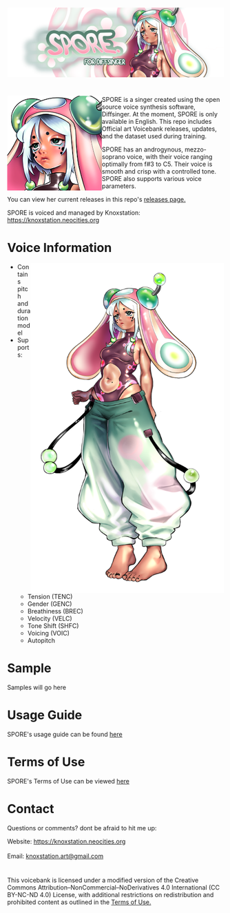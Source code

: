 <p align="center">
<img src="Art/banner.png" >
</p>

#

<img src="Art/icon.png" align="left" width="220"> SPORE is a singer created using the open source voice synthesis software, Diffsinger. At the moment, SPORE is only available in English. 
This repo includes Official art Voicebank releases, updates, and the dataset used during training. 

SPORE has an androgynous, mezzo-soprano voice, with their voice ranging optimally from f#3 to C5. Their voice is smooth and crisp with a controlled tone. SPORE also supports various voice parameters.

You can view her current releases in this repo's [releases page.
](https://github.com/knoxstation/SPORE/releases) <br>

SPORE is voiced and managed by Knoxstation: https://knoxstation.neocities.org
<br clear="all" />

# Voice Information 

<img src="Art/portrait.png" align="right" width="450">

* Contains pitch and duration model 
* Supports: 
  * Tension (TENC)
  * Gender (GENC)
  * Breathiness (BREC)
  * Velocity (VELC)
  * Tone Shift (SHFC)
  * Voicing (VOIC)
  * Autopitch 

# Sample
Samples will go here

# Usage Guide
SPORE's usage guide can be found [here](usage.md)

# Terms of Use
SPORE's Terms of Use can be viewed [here](TOS.md)

# Contact
Questions or comments? dont be afraid to hit me up:

Website: https://knoxstation.neocities.org <br><br>
Email: knoxstation.art@gmail.com

# 
This voicebank is licensed under a modified version of the Creative Commons Attribution–NonCommercial–NoDerivatives 4.0 International (CC BY-NC-ND 4.0) License, with additional restrictions on redistribution and prohibited content as outlined in the [Terms of Use.](TOS.md)
